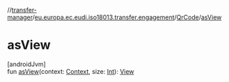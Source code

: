 //[transfer-manager](../../../index.md)/[eu.europa.ec.eudi.iso18013.transfer.engagement](../index.md)/[QrCode](index.md)/[asView](as-view.md)

# asView

[androidJvm]\
fun [asView](as-view.md)(context: [Context](https://developer.android.com/reference/kotlin/android/content/Context.html), size: [Int](https://kotlinlang.org/api/latest/jvm/stdlib/kotlin/-int/index.html)): [View](https://developer.android.com/reference/kotlin/android/view/View.html)
